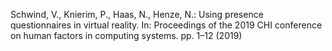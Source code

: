 Schwind, V., Knierim, P., Haas, N., Henze, N.: Using presence questionnaires in virtual reality. In: Proceedings of the 2019 CHI conference on human factors in computing systems. pp. 1–12 (2019)